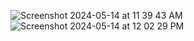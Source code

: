 ![Screenshot 2024-05-14 at 11 39 43 AM](https://github.com/jserranos09/HTML-CSS/assets/64979937/2dd5eb47-d335-4cbb-8d7b-2204487e27b8)
![Screenshot 2024-05-14 at 12 02 29 PM](https://github.com/jserranos09/HTML-CSS/assets/64979937/9f6eaeca-990a-4145-ba08-adad7049f528)

